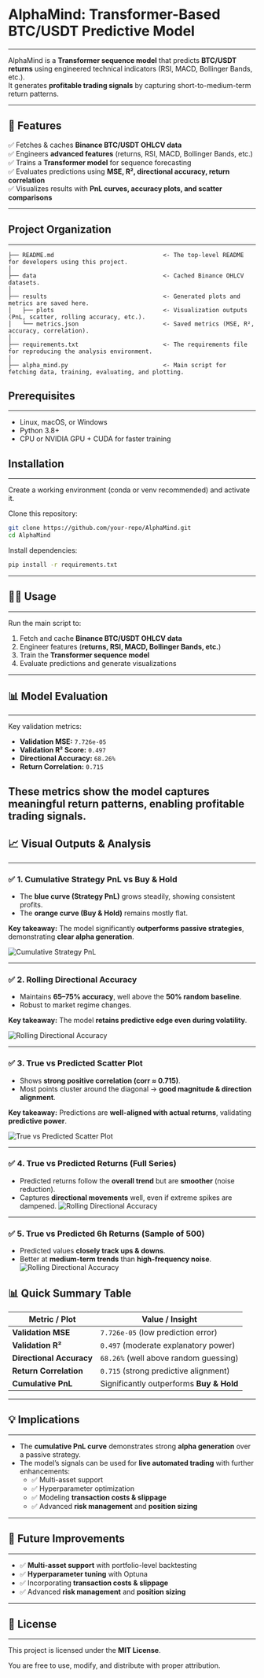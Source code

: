 # AlphaMind: Transformer-Based BTC/USDT Predictive Model
--------------------
AlphaMind is a **Transformer sequence model** that predicts **BTC/USDT returns** using engineered technical indicators (RSI, MACD, Bollinger Bands, etc.).  
It generates **profitable trading signals** by capturing short-to-medium-term return patterns.

---

## 🚀 Features

✅ Fetches & caches **Binance BTC/USDT OHLCV data**  
✅ Engineers **advanced features** (returns, RSI, MACD, Bollinger Bands, etc.)  
✅ Trains a **Transformer model** for sequence forecasting  
✅ Evaluates predictions using **MSE, R², directional accuracy, return correlation**  
✅ Visualizes results with **PnL curves, accuracy plots, and scatter comparisons**  

---

## Project Organization
--------------------

    ├── README.md                               <- The top-level README for developers using this project.
    │
    ├── data                                    <- Cached Binance OHLCV datasets.
    │
    ├── results                                 <- Generated plots and metrics are saved here.
    │   ├── plots                               <- Visualization outputs (PnL, scatter, rolling accuracy, etc.).
    │   └── metrics.json                        <- Saved metrics (MSE, R², accuracy, correlation).
    │
    ├── requirements.txt                        <- The requirements file for reproducing the analysis environment.
    │
    ├── alpha_mind.py                           <- Main script for fetching data, training, evaluating, and plotting.
    


## Prerequisites
-------------

- Linux, macOS, or Windows
- Python 3.8+
- CPU or NVIDIA GPU + CUDA for faster training

## Installation
------------

Create a working environment (conda or venv recommended) and activate it.

Clone this repository:
```bash
git clone https://github.com/your-repo/AlphaMind.git
cd AlphaMind
```
Install dependencies:
```bash
pip install -r requirements.txt
```
---
## 🏃‍♂️ Usage
------------
Run the main script to:

1. Fetch and cache **Binance BTC/USDT OHLCV data**  
2. Engineer features (**returns, RSI, MACD, Bollinger Bands, etc.**)  
3. Train the **Transformer sequence model**  
4. Evaluate predictions and generate visualizations
---

## 📊 Model Evaluation
------------
Key validation metrics:

- **Validation MSE:** `7.726e-05`  
- **Validation R² Score:** `0.497`  
- **Directional Accuracy:** `68.26%`  
- **Return Correlation:** `0.715`  

These metrics show the model captures **meaningful return patterns**, enabling **profitable trading signals**.
---

## 📈 Visual Outputs & Analysis
------------
### ✅ 1. Cumulative Strategy PnL vs Buy & Hold
- The **blue curve (Strategy PnL)** grows steadily, showing consistent profits.  
- The **orange curve (Buy & Hold)** remains mostly flat.  

**Key takeaway:** The model significantly **outperforms passive strategies**, demonstrating **clear alpha generation**.

![Cumulative Strategy PnL](results/plots/cumulative_pnl_vs_buyhold.png)

---

### ✅ 2. Rolling Directional Accuracy
- Maintains **65–75% accuracy**, well above the **50% random baseline**.  
- Robust to market regime changes.  

**Key takeaway:** The model **retains predictive edge even during volatility**.

![Rolling Directional Accuracy](results/plots/rolling_directional_accuracy.png)

---

### ✅ 3. True vs Predicted Scatter Plot
- Shows **strong positive correlation (corr ≈ 0.715)**.  
- Most points cluster around the diagonal → **good magnitude & direction alignment**.  

**Key takeaway:** Predictions are **well-aligned with actual returns**, validating **predictive power**.

![True vs Predicted Scatter Plot](results/plots/scatter_true_vs_pred.png)

---

### ✅ 4. True vs Predicted Returns (Full Series)
- Predicted returns follow the **overall trend** but are **smoother** (noise reduction).  
- Captures **directional movements** well, even if extreme spikes are dampened.
![Rolling Directional Accuracy](results/plots/true_vs_predicted_full.png)

---

### ✅ 5. True vs Predicted 6h Returns (Sample of 500)
- Predicted values **closely track ups & downs**.  
- Better at **medium-term trends** than **high-frequency noise**.
![Rolling Directional Accuracy](results/plots/true_vs_predicted_sample.png)

## 📊 Quick Summary Table

| **Metric / Plot**        | **Value / Insight**                               |
|--------------------------|--------------------------------------------------|
| **Validation MSE**       | `7.726e-05` (low prediction error)               |
| **Validation R²**        | `0.497` (moderate explanatory power)             |
| **Directional Accuracy** | `68.26%` (well above random guessing)            |
| **Return Correlation**   | `0.715` (strong predictive alignment)            |
| **Cumulative PnL**       | Significantly outperforms **Buy & Hold**         |

---

## 💡 Implications
------------
- The **cumulative PnL curve** demonstrates strong **alpha generation** over a passive strategy.  
- The model’s signals can be used for **live automated trading** with further enhancements:  
  - ✅ Multi-asset support  
  - ✅ Hyperparameter optimization  
  - ✅ Modeling **transaction costs & slippage**  
  - ✅ Advanced **risk management** and **position sizing**  

---

## 🚀 Future Improvements
------------
- ✅ **Multi-asset support** with portfolio-level backtesting  
- ✅ **Hyperparameter tuning** with Optuna  
- ✅ Incorporating **transaction costs & slippage**  
- ✅ Advanced **risk management** and **position sizing**  

---

## 📜 License
------------
This project is licensed under the **MIT License**.  

You are free to use, modify, and distribute with proper attribution.  
